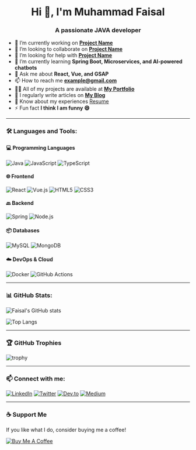 <h1 align="center">Hi 👋, I'm Muhammad Faisal</h1>
<h3 align="center">A passionate JAVA developer</h3>

- 🔭 I’m currently working on **[Project Name](#project-link)**  
- 👯 I’m looking to collaborate on **[Project Name](#project-link)**  
- 🤝 I’m looking for help with **[Project Name](#project-link)**  
- 🌱 I’m currently learning **Spring Boot, Microservices, and AI-powered chatbots**  
- 💬 Ask me about **React, Vue, and GSAP**  
- 📫 How to reach me **example@gmail.com**  
- 👨‍💻 All of my projects are available at **[My Portfolio](#portfolio-link)**  
- 📝 I regularly write articles on **[My Blog](#blog-link)**  
- 📄 Know about my experiences [Resume](#resume-link)  
- ⚡ Fun fact **I think I am funny 😄**

---

### 🛠️ Languages and Tools:

#### 💻 Programming Languages
![Java](https://img.shields.io/badge/Java-ED8B00?style=for-the-badge&logo=java&logoColor=white)
![JavaScript](https://img.shields.io/badge/JavaScript-F7DF1E?style=for-the-badge&logo=javascript&logoColor=black)
![TypeScript](https://img.shields.io/badge/TypeScript-007ACC?style=for-the-badge&logo=typescript&logoColor=white)

#### 🌐 Frontend
![React](https://img.shields.io/badge/React-20232A?style=for-the-badge&logo=react&logoColor=61DAFB)
![Vue.js](https://img.shields.io/badge/Vue.js-35495E?style=for-the-badge&logo=vue.js&logoColor=4FC08D)
![HTML5](https://img.shields.io/badge/HTML5-E34F26?style=for-the-badge&logo=html5&logoColor=white)
![CSS3](https://img.shields.io/badge/CSS3-1572B6?style=for-the-badge&logo=css3&logoColor=white)

#### 🔙 Backend
![Spring](https://img.shields.io/badge/Spring-6DB33F?style=for-the-badge&logo=spring&logoColor=white)
![Node.js](https://img.shields.io/badge/Node.js-339933?style=for-the-badge&logo=nodedotjs&logoColor=white)

#### 📦 Databases
![MySQL](https://img.shields.io/badge/MySQL-005C84?style=for-the-badge&logo=mysql&logoColor=white)
![MongoDB](https://img.shields.io/badge/MongoDB-4EA94B?style=for-the-badge&logo=mongodb&logoColor=white)

#### ☁️ DevOps & Cloud
![Docker](https://img.shields.io/badge/Docker-2496ED?style=for-the-badge&logo=docker&logoColor=white)
![GitHub Actions](https://img.shields.io/badge/GitHub%20Actions-2088FF?style=for-the-badge&logo=github-actions&logoColor=white)

---

### 📊 GitHub Stats:

![Faisal's GitHub stats](https://github-readme-stats.vercel.app/api?username=your-github-username&show_icons=true&theme=tokyonight)

![Top Langs](https://github-readme-stats.vercel.app/api/top-langs/?username=your-github-username&layout=compact&theme=tokyonight)

---

### 🏆 GitHub Trophies

![trophy](https://github-profile-trophy.vercel.app/?username=your-github-username&theme=dracula)

---

### 📫 Connect with me:

[![LinkedIn](https://img.shields.io/badge/LinkedIn-blue?style=for-the-badge&logo=linkedin&logoColor=white)](https://linkedin.com/in/your-linkedin)
[![Twitter](https://img.shields.io/badge/Twitter-1DA1F2?style=for-the-badge&logo=twitter&logoColor=white)](https://twitter.com/your-handle)
[![Dev.to](https://img.shields.io/badge/dev.to-0A0A0A?style=for-the-badge&logo=devdotto&logoColor=white)](https://dev.to/your-username)
[![Medium](https://img.shields.io/badge/Medium-000000?style=for-the-badge&logo=medium&logoColor=white)](https://medium.com/@your-username)

---

### ☕ Support Me

If you like what I do, consider buying me a coffee!

[![Buy Me A Coffee](https://img.shields.io/badge/Buy%20Me%20a%20Coffee-orange?style=for-the-badge&logo=buy-me-a-coffee&logoColor=white)](https://buymeacoffee.com/your-username)
